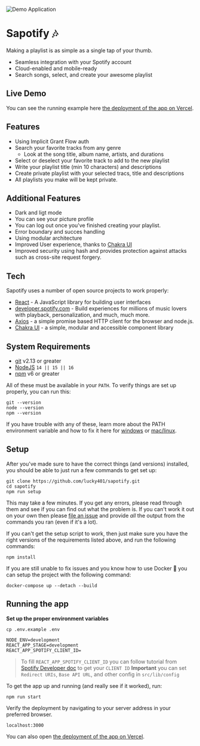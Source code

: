 ![Demo Application](https://snipboard.io/LJx2cH.jpg "Demo Application")

# Sapotify 🎶

Making a playlist is as simple as a single tap of your thumb.

- Seamless integration with your Spotify account
- Cloud-enabled and mobile-ready
- Search songs, select, and create your awesome playlist

## Live Demo

You can see the running example here [the deployment of the app on Vercel](https://sapotify.vercel.app).

## Features

- Using Implicit Grant Flow auth
- Search your favorite tracks from any genre
  - Look at the song title, album name, artists, and durations
- Select or deselect your favorite track to add to the new playlist
- Write your playlist title (min 10 characters) and descriptions
- Create private playlist with your selected tracs, title and descriptions
- All playlists you make will be kept private.

## Additional Features

- Dark and ligt mode
- You can see your picture profile
- You can log out once you've finished creating your playlist.
- Error boundary and succes handling
- Using modular architecture
- Improved User experience, thanks to [Chakra UI]
- Improved security using hash and provides protection against attacks such as cross-site request forgery.

## Tech

Sapotify uses a number of open source projects to work properly:

- [React] - A JavaScript library for building user interfaces
- [developer.spotify.com] - Build experiences for millions of music lovers with playback, personalization, and much, much more.
- [Axios] -  a simple promise based HTTP client for the browser and node.js.
- [Chakra UI] -  a simple, modular and accessible component library

## System Requirements

- [git][git] v2.13 or greater
- [NodeJS][node] `14 || 15 || 16`
- [npm][npm] v6 or greater

All of these must be available in your `PATH`. To verify things are set up properly, you can run this:

```shell
git --version
node --version
npm --version
```

If you have trouble with any of these, learn more about the PATH environment variable and how to fix it here for [windows][win-path] or [mac/linux][mac-path].

## Setup

After you've made sure to have the correct things (and versions) installed, you should be able to just run a few commands to get set up:

```
git clone https://github.com/lucky401/sapotify.git
cd sapotify
npm run setup
```

This may take a few minutes. If you get any errors, please read through them and see if you can find out what the problem is. If you can't work it out on your own then please [file an issue][issue] and provide _all_ the output from the commands you ran (even if it's a lot).

If you can't get the setup script to work, then just make sure you have the
right versions of the requirements listed above, and run the following commands:

```
npm install
```

If you are still unable to fix issues and you know how to use Docker 🐳 you can
setup the project with the following command:

```shell
docker-compose up --detach --build
```

## Running the app

**Set up the proper environment variables**
```shell
cp .env.example .env
```

```env
NODE_ENV=development
REACT_APP_STAGE=development
REACT_APP_SPOTIFY_CLIENT_ID=
```

> To fill `REACT_APP_SPOTIFY_CLIENT_ID` you can follow tutorial from [Spotify Developer doc] to get your `CLIENT ID`
> **Important** you can set `Redirect URIs`, `Base API URL`, and other config in `src/lib/config`

To get the app up and running (and really see if it worked), run:

```shell
npm run start
```

Verify the deployment by navigating to your server address in
your preferred browser.

```shell
localhost:3000
```

You can also open [the deployment of the app on Vercel](https://sapotify.vercel.app).

[//]: # (These are reference links used in the body of this note and get stripped out when the markdown processor does its job. There is no need to format nicely because it shouldn't be seen. Thanks SO - http://stackoverflow.com/questions/4823468/store-comments-in-markdown-syntax)

   [React]: <https://reactjs.org>
   [Chakra UI]: <https://chakra-ui.com>
   [React Table]: <https://react-table.tanstack.com>
   [Axios]: <https://axios-http.com>
   [npm]: <https://www.npmjs.com/>
   [node]: <https://nodejs.org>
   [git]: <https://git-scm.com/>
   [developer.spotify.com]: <https://developer.spotify.com/>
   [win-path]: <https://www.howtogeek.com/118594/how-to-edit-your-system-path-for-easy-command-line-access/>
   [mac-path]: <http://stackoverflow.com/a/24322978/971592>
   [Spotify developer doc]: <https://developer.spotify.com/documentation/general/guides/authorization/app-settings/>
   [issue]: <https://github.com/lucky401/sapotify/issues/new>
